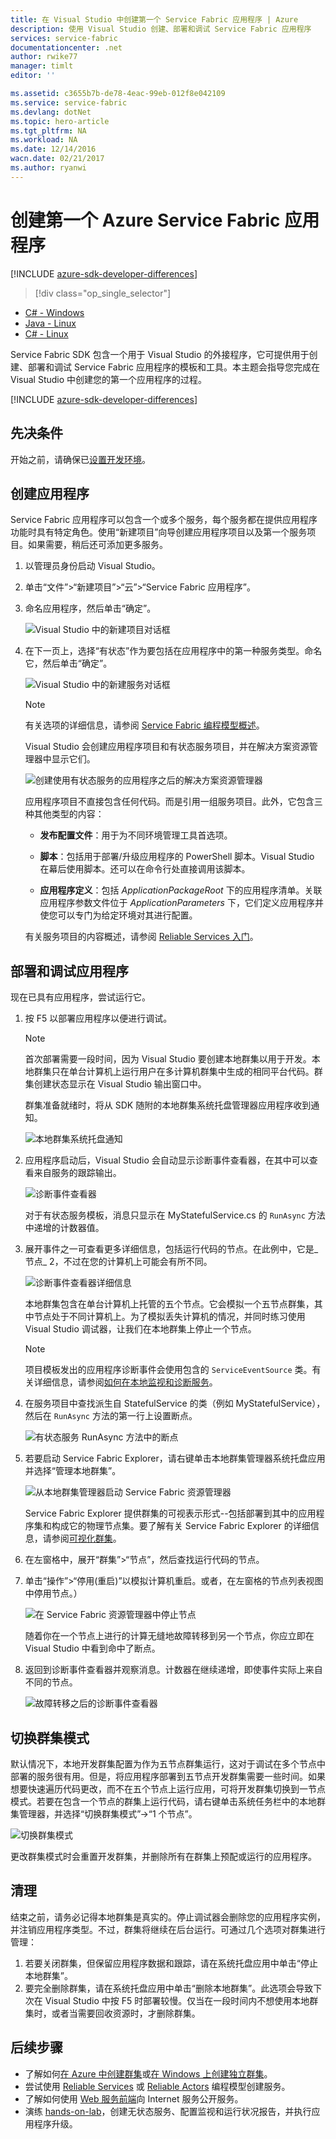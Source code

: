 ```yaml
---
title: 在 Visual Studio 中创建第一个 Service Fabric 应用程序 | Azure
description: 使用 Visual Studio 创建、部署和调试 Service Fabric 应用程序
services: service-fabric
documentationcenter: .net
author: rwike77
manager: timlt
editor: ''

ms.assetid: c3655b7b-de78-4eac-99eb-012f8e042109
ms.service: service-fabric
ms.devlang: dotNet
ms.topic: hero-article
ms.tgt_pltfrm: NA
ms.workload: NA
ms.date: 12/14/2016
wacn.date: 02/21/2017
ms.author: ryanwi
---
```


# 创建第一个 Azure Service Fabric 应用程序

[!INCLUDE [azure-sdk-developer-differences](../../includes/azure-sdk-developer-differences.md)]

> [!div class="op_single_selector"]
- [C# - Windows](./service-fabric-create-your-first-application-in-visual-studio.md)
- [Java - Linux](./service-fabric-create-your-first-linux-application-with-java.md)
- [C# - Linux](./service-fabric-create-your-first-linux-application-with-csharp.md)

Service Fabric SDK 包含一个用于 Visual Studio 的外接程序，它可提供用于创建、部署和调试 Service Fabric 应用程序的模板和工具。本主题会指导您完成在 Visual Studio 中创建您的第一个应用程序的过程。

[!INCLUDE [azure-sdk-developer-differences](../../includes/azure-visual-studio-login-guide.md)]

## 先决条件
开始之前，请确保已[设置开发环境](./service-fabric-get-started.md)。

## 创建应用程序
Service Fabric 应用程序可以包含一个或多个服务，每个服务都在提供应用程序功能时具有特定角色。使用“新建项目”向导创建应用程序项目以及第一个服务项目。如果需要，稍后还可添加更多服务。

1. 以管理员身份启动 Visual Studio。
2. 单击“文件”>“新建项目”>“云”>“Service Fabric 应用程序”。
3. 命名应用程序，然后单击“确定”。

    ![Visual Studio 中的新建项目对话框][1]

4. 在下一页上，选择“有状态”作为要包括在应用程序中的第一种服务类型。命名它，然后单击“确定”。

    ![Visual Studio 中的新建服务对话框][2]

    >[!NOTE]
    > 有关选项的详细信息，请参阅 [Service Fabric 编程模型概述](./service-fabric-choose-framework.md)。

    Visual Studio 会创建应用程序项目和有状态服务项目，并在解决方案资源管理器中显示它们。

    ![创建使用有状态服务的应用程序之后的解决方案资源管理器][3]

    应用程序项目不直接包含任何代码。而是引用一组服务项目。此外，它包含三种其他类型的内容：

    - **发布配置文件**：用于为不同环境管理工具首选项。

    - **脚本**：包括用于部署/升级应用程序的 PowerShell 脚本。Visual Studio 在幕后使用脚本。还可以在命令行处直接调用该脚本。

    - **应用程序定义**：包括 *ApplicationPackageRoot* 下的应用程序清单。关联应用程序参数文件位于 *ApplicationParameters* 下，它们定义应用程序并使您可以专门为给定环境对其进行配置。

    有关服务项目的内容概述，请参阅 [Reliable Services 入门](./service-fabric-reliable-services-quick-start.md)。

## 部署和调试应用程序
现在已具有应用程序，尝试运行它。

1. 按 F5 以部署应用程序以便进行调试。

    >[!NOTE]
    > 首次部署需要一段时间，因为 Visual Studio 要创建本地群集以用于开发。本地群集只在单台计算机上运行用户在多计算机群集中生成的相同平台代码。群集创建状态显示在 Visual Studio 输出窗口中。

    群集准备就绪时，将从 SDK 随附的本地群集系统托盘管理器应用程序收到通知。

    ![本地群集系统托盘通知][4]  

2. 应用程序启动后，Visual Studio 会自动显示诊断事件查看器，在其中可以查看来自服务的跟踪输出。

    ![诊断事件查看器][5]

    对于有状态服务模板，消息只显示在 MyStatefulService.cs 的 `RunAsync` 方法中递增的计数器值。

3. 展开事件之一可查看更多详细信息，包括运行代码的节点。在此例中，它是_节点_ 2，不过在您的计算机上可能会有所不同。

    ![诊断事件查看器详细信息][6]  

    本地群集包含在单台计算机上托管的五个节点。它会模拟一个五节点群集，其中节点处于不同计算机上。为了模拟丢失计算机的情况，并同时练习使用 Visual Studio 调试器，让我们在本地群集上停止一个节点。

    >[!NOTE]
    > 项目模板发出的应用程序诊断事件会使用包含的 `ServiceEventSource` 类。有关详细信息，请参阅[如何在本地监视和诊断服务](./service-fabric-diagnostics-how-to-monitor-and-diagnose-services-locally.md)。

4. 在服务项目中查找派生自 StatefulService 的类（例如 MyStatefulService），然后在 `RunAsync` 方法的第一行上设置断点。

    ![有状态服务 RunAsync 方法中的断点][7]

5. 若要启动 Service Fabric Explorer，请右键单击本地群集管理器系统托盘应用并选择“管理本地群集”。

    ![从本地群集管理器启动 Service Fabric 资源管理器][systray-launch-sfx]

    Service Fabric Explorer 提供群集的可视表示形式--包括部署到其中的应用程序集和构成它的物理节点集。要了解有关 Service Fabric Explorer 的详细信息，请参阅[可视化群集](./service-fabric-visualizing-your-cluster.md)。

6. 在左窗格中，展开“群集”>“节点”，然后查找运行代码的节点。

7. 单击“操作”>“停用(重启)”以模拟计算机重启。或者，在左窗格的节点列表视图中停用节点。）

    ![在 Service Fabric 资源管理器中停止节点][sfx-stop-node]

    随着你在一个节点上进行的计算无缝地故障转移到另一个节点，你应立即在 Visual Studio 中看到命中了断点。

8. 返回到诊断事件查看器并观察消息。计数器在继续递增，即使事件实际上来自不同的节点。

    ![故障转移之后的诊断事件查看器][diagnostic-events-viewer-detail-post-failover]  

## 切换群集模式
默认情况下，本地开发群集配置为作为五节点群集运行，这对于调试在多个节点中部署的服务很有用。但是，将应用程序部署到五节点开发群集需要一些时间。如果想要快速遍历代码更改，而不在五个节点上运行应用，可将开发群集切换到一节点模式。若要在包含一个节点的群集上运行代码，请右键单击系统任务栏中的本地群集管理器，并选择“切换群集模式”->“1 个节点”。

![切换群集模式][switch-cluster-mode]  

更改群集模式时会重置开发群集，并删除所有在群集上预配或运行的应用程序。

## 清理
结束之前，请务必记得本地群集是真实的。停止调试器会删除您的应用程序实例，并注销应用程序类型。不过，群集将继续在后台运行。可通过几个选项对群集进行管理：

1. 若要关闭群集，但保留应用程序数据和跟踪，请在系统托盘应用中单击“停止本地群集”。
2. 要完全删除群集，请在系统托盘应用中单击“删除本地群集”。此选项会导致下次在 Visual Studio 中按 F5 时部署较慢。仅当在一段时间内不想使用本地群集时，或者当需要回收资源时，才删除群集。

## 后续步骤

- 了解如何[在 Azure 中创建群集](./service-fabric-cluster-creation-via-portal.md)或[在 Windows 上创建独立群集](./service-fabric-cluster-creation-for-windows-server.md)。
- 尝试使用 [Reliable Services](./service-fabric-reliable-services-quick-start.md) 或 [Reliable Actors](./service-fabric-reliable-actors-get-started.md) 编程模型创建服务。
- 了解如何使用 [Web 服务前端](./service-fabric-add-a-web-frontend.md)向 Internet 服务公开服务。
- 演练 [hands-on-lab](https://msdnshared.blob.core.windows.net/media/2016/07/SF-Lab-Part-I.docx)，创建无状态服务、配置监视和运行状况报告，并执行应用程序升级。

<!-- Image References -->

[1]: ./media/service-fabric-create-your-first-application-in-visual-studio/new-project-dialog.png
[2]: ./media/service-fabric-create-your-first-application-in-visual-studio/new-project-dialog-2.png
[3]: ./media/service-fabric-create-your-first-application-in-visual-studio/solution-explorer-stateful-service-template.png
[4]: ./media/service-fabric-create-your-first-application-in-visual-studio/local-cluster-manager-notification.png
[5]: ./media/service-fabric-create-your-first-application-in-visual-studio/diagnostic-events-viewer.png
[6]: ./media/service-fabric-create-your-first-application-in-visual-studio/diagnostic-events-viewer-detail.png
[7]: ./media/service-fabric-create-your-first-application-in-visual-studio/runasync-breakpoint.png
[sfx-stop-node]: ./media/service-fabric-create-your-first-application-in-visual-studio/sfe-deactivate-node.png
[systray-launch-sfx]: ./media/service-fabric-create-your-first-application-in-visual-studio/launch-sfx.png
[diagnostic-events-viewer-detail-post-failover]: ./media/service-fabric-create-your-first-application-in-visual-studio/diagnostic-events-viewer-detail-post-failover.png
[sfe-delete-application]: ./media/service-fabric-create-your-first-application-in-visual-studio/sfe-delete-application.png
[switch-cluster-mode]: ./media/service-fabric-create-your-first-application-in-visual-studio/switch-cluster-mode.png

<!---HONumber=Mooncake_0116_2017-->
<!--update: wording update-->